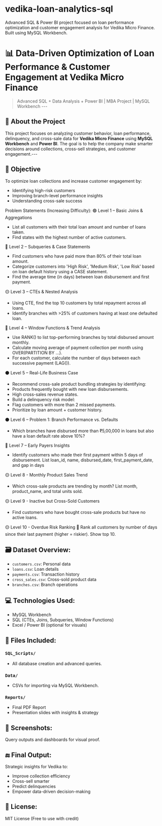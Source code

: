 # vedika-loan-analytics-sql
Advanced SQL &amp; Power BI project focused on loan performance optimization and customer engagement analysis for Vedika Micro Finance. Built using MySQL Workbench.


# 📊 Data-Driven Optimization of Loan Performance & Customer Engagement at Vedika Micro Finance
> Advanced SQL + Data Analysis + Power BI | MBA Project | MySQL Workbench ---

## 🏢 About the Project
This project focuses on analyzing customer behavior, loan performance, delinquency, and cross-sale data for **Vedika Micro Finance** using **MySQL Workbench** and **Power BI**. The goal is to help the company make smarter decisions around collections, cross-sell strategies, and customer engagement.---


## 🎯 Objective

To optimize loan collections and increase customer engagement by:
- Identifying high-risk customers
- Improving branch-level performance insights
- Understanding cross-sale success



 Problem Statements (Increasing Difficulty):
🟢 Level 1 – Basic Joins & Aggregations
- List all customers with their total loan amount and number of loans taken.
- Find states with the highest number of active customers.

🔵 Level 2 – Subqueries & Case Statements
- Find customers who have paid more than 80% of their total loan amount.
- Categorize customers into 'High Risk', 'Medium Risk', 'Low Risk' based on loan default history using a CASE statement.
- Find the average time (in days) between loan disbursement and first payment.

🟡 Level 3 – CTEs & Nested Analysis
- Using CTE, find the top 10 customers by total repayment across all loans.
- Identify branches with >25% of customers having at least one defaulted loan.

🔴 Level 4 – Window Functions & Trend Analysis
- Use RANK() to list top-performing branches by total disbursed amount monthly.
- Calculate moving average of payment collection per month using OVER(PARTITION BY ...).
- For each customer, calculate the number of days between each successive payment (LAG()).

⚫ Level 5 – Real-Life Business Case
- Recommend cross-sale product bundling strategies by identifying:
- Products frequently bought with new loan disbursements.
- High cross-sales revenue states.
- Build a delinquency risk model:
- Flag customers with more than 2 missed payments.
- Prioritize by loan amount + customer history.

⚫ Level 6 –  Problem 1: Branch Performance vs. Defaults
-   Which branches have disbursed more than ₹5,00,000 in loans but also have a loan default rate above 10%?

🔴 Level 7 – Early Payers Insights
- Identify customers who made their first payment within 5 days of disbursement. List loan_id, name, disbursed_date, first_payment_date, and gap in days

🟡 Level 8 - Monthly Product Sales Trend
- Which cross-sale products are trending by month? List month, product_name, and total units sold.

🟡 Level 9 - Inactive but Cross-Sold Customers
- Find customers who have bought cross-sale products but have no active loans.

🟡 Level 10 - Overdue Risk Ranking
📌 Rank all customers by number of days since their last payment (higher = riskier). Show top 10.


## 🗃️ Dataset Overview:
- `customers.csv`: Personal data
- `loans.csv`: Loan details
- `payments.csv`: Transaction history
- `cross_sales.csv`: Cross-sold product data
- `branches.csv`: Branch operations

## 💻 Technologies Used:
- MySQL Workbench
- SQL (CTEs, Joins, Subqueries, Window Functions)
- Excel / Power BI (optional for visuals)

## 📁 Files Included:

### `SQL_Scripts/`
- All database creation and advanced queries.

### `Data/`
- CSVs for importing via MySQL Workbench.

### `Reports/`
- Final PDF Report
- Presentation slides with insights & strategy

## 📸 Screenshots:
Query outputs and dashboards for visual proof.


## 🔚 Final Output:
Strategic insights for Vedika to:
- Improve collection efficiency
- Cross-sell smarter
- Predict delinquencies
- Empower data-driven decision-making


## 📄 License:
MIT License (Free to use with credit)




